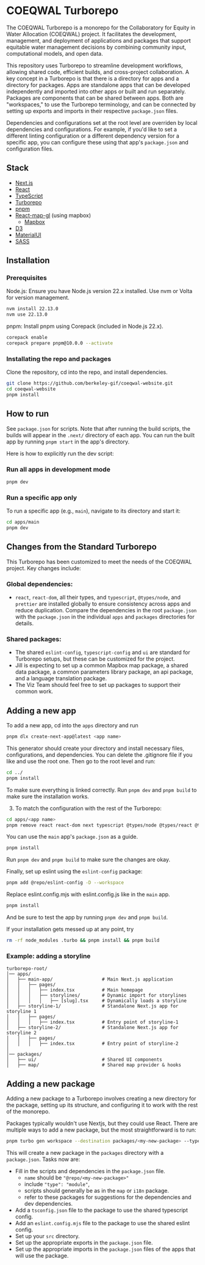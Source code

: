 # COEQWAL Turborepo

The COEQWAL Turborepo is a monorepo for the Collaboratory for Equity in Water Allocation (COEQWAL) project. It facilitates the development, management, and deployment of applications and packages that support equitable water management decisions by combining community input, computational models, and open data.

This repository uses Turborepo to streamline development workflows, allowing shared code, efficient builds, and cross-project collaboration. A key concept in a Turborepo is that there is a directory for apps and a directory for packages. Apps are standalone apps that can be developed independently and imported into other apps or built and run separately. Packages are components that can be shared between apps. Both are "workspaces," to use the Turborepo terminology, and can be connected by setting up exports and imports in their respective `package.json` files.

Dependencies and configurations set at the root level are overriden by local dependencies and configurations. For example, if you'd like to set a different linting configuration or a different dependency version for a specific app, you can configure these using that app's `package.json` and configuration files.

## Stack

- [Next.js](https://nextjs.org/)
- [React](https://reactjs.org/)
- [TypeScript](https://www.typescriptlang.org/)
- [Turborepo](https://turbo.build/repo)
- [pnpm](https://pnpm.io/)
- [React-map-gl](https://visgl.github.io/react-map-gl/) (using mapbox)
  - [Mapbox](https://mapbox.com/)
- [D3](https://d3js.org/)
- [MaterialUI](https://mui.com/material-ui/)
- [SASS](https://sass-lang.com/)

## Installation

### Prerequisites

Node.js: Ensure you have Node.js version 22.x installed. Use nvm or Volta for version management.

```sh
nvm install 22.13.0
nvm use 22.13.0
```

pnpm: Install pnpm using Corepack (included in Node.js 22.x).

```sh
corepack enable
corepack prepare pnpm@10.0.0 --activate
```

### Installating the repo and packages

Clone the repository, cd into the repo, and install dependencies.

```sh
git clone https://github.com/berkeley-gif/coeqwal-website.git
cd coeqwal-website
pnpm install
```

## How to run

See `package.json` for scripts. Note that after running the build scripts, the builds will appear in the `.next/` directory of each app. You can run the built app by running `pnpm start` in the app's directory.

Here is how to explicitly run the dev script:

### Run all apps in development mode

```sh
pnpm dev
```

### Run a specific app only

To run a specific app (e.g., `main`), navigate to its directory and start it:

```sh
cd apps/main
pnpm dev
```

## Changes from the Standard Turborepo

This Turborepo has been customized to meet the needs of the COEQWAL project. Key changes include:

### Global dependencies:

- `react`, `react-dom`, all their types, and `typescript`, `@types/node`, and `prettier` are installed globally to ensure consistency across apps and reduce duplication. Compare the dependencies in the root `package.json` with the `package.json` in the individual `apps` and `packages` directories for details.

### Shared packages:

- The shared `eslint-config`, `typescript-config` and `ui` are standard for Turborepo setups, but these can be customized for the project.
- Jill is expecting to set up a common Mapbox map package, a shared data package, a common parameters library package, an api package, and a language translation package.
- The Viz Team should feel free to set up packages to support their common work.

## Adding a new app

To add a new app, cd into the `apps` directory and run

```sh
pnpm dlx create-next-app@latest <app name>
```

This generator should create your directory and install necessary files, configurations, and dependencies. You can delete the .gitignore file if you like and use the root one. Then go to the root level and run:

```sh
cd ../
pnpm install
```

To make sure everything is linked correctly. Run `pnpm dev` and `pnpm build` to make sure the installation works.

3. To match the configuration with the rest of the Turborepo:

```sh
cd apps/<app name>
pnpm remove react react-dom next typescript @types/node @types/react @types/react-dom eslint eslint-config-next @eslint/eslintrc
```

You can use the `main` app's `package.json` as a guide.

```sh
pnpm install
```

Run `pnpm dev` and `pnpm build` to make sure the changes are okay.

Finally, set up eslint using the `eslint-config` package:

```sh
pnpm add @repo/eslint-config -D --workspace
```

Replace eslint.config.mjs with eslint.config.js like in the `main` app.

```sh
pnpm install
```

And be sure to test the app by running `pnpm dev` and `pnpm build`.

If your installation gets messed up at any point, try

```sh
rm -rf node_modules .turbo && pnpm install && pnpm build
```

### Example: adding a storyline

```
turborepo-root/
│── apps/
│   ├── main-app/                  # Main Next.js application
│   │   ├── pages/
│   │   │   ├── index.tsx          # Main homepage
│   │   │   ├── storylines/        # Dynamic import for storylines
│   │   │   │   ├── [slug].tsx     # Dynamically loads a storyline
│   ├── storyline-1/               # Standalone Next.js app for storyline 1
│   │   ├── pages/
│   │   │   ├── index.tsx          # Entry point of storyline-1
│   ├── storyline-2/               # Standalone Next.js app for storyline 2
│   │   ├── pages/
│   │   │   ├── index.tsx          # Entry point of storyline-2
│
│── packages/
│   ├── ui/                        # Shared UI components
│   ├── map/                       # Shared map provider & hooks
```

## Adding a new package

Adding a new package to a Turborepo involves creating a new directory for the package, setting up its structure, and configuring it to work with the rest of the monorepo.

Packages typically wouldn't use Nextjs, but they could use React. There are multiple ways to add a new package, but the most straightforward is to run:

```sh
pnpm turbo gen workspace --destination packages/<my-new-package> --type package
```

This will create a new package in the `packages` directory with a `package.json`. Tasks now are:

- Fill in the scripts and dependencies in the `package.json` file.
  - `name` should be `"@repo/<my-new-package>"`
  - include `"type": "module"`,
  - scripts should generally be as in the `map` or `i18n` package.
  - refer to these packages for suggestions for the dependencies and dev dependencies.
- Add a `tsconfig.json` file to the package to use the shared typescript config.
- Add an `eslint.config.mjs` file to the package to use the shared eslint config.
- Set up your `src` directory.
- Set up the appropriate exports in the `package.json` file.
- Set up the appropriate imports in the `package.json` files of the apps that will use the package.
